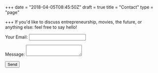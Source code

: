 +++
date = "2018-04-05T08:45:50Z"
draft = true
title = "Contact"
type = "page"

+++
If you'd like to discuss entrepreneurship, movies, the future, or anything else: feel free to say hello!

<form name="contact" method="POST" netlify>
  <p>
    <label>Your Email: <input type="email" name="email"></label>
  </p>
  <p>
    <label>Message: <textarea name="message"></textarea></label>
  </p>
  <p>
    <button type="submit">Send</button>
  </p>
</form>